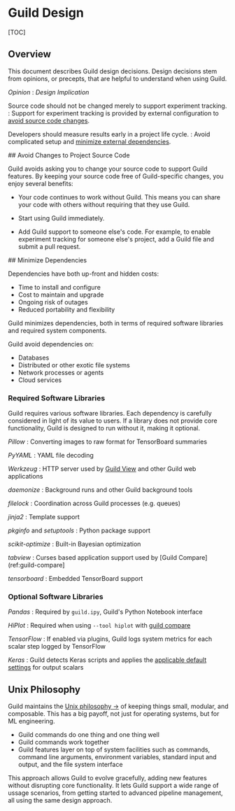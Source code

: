 # Guild Design

[TOC]

## Overview

This document describes Guild design decisions. Design decisions stem
from opinions, or precepts, that are helpful to understand when using
Guild.

*Opinion*
: *Design Implication*

Source code should not be changed merely to support experiment tracking.
: Support for experiment tracking is provided by external
  configuration to [avoid source code changes](#source-code-change).

Developers should measure results early in a project life cycle.
: Avoid complicated setup and [minimize external dependencies](#dependencies).

<div id="source-code-change"></div>
## Avoid Changes to Project Source Code

Guild avoids asking you to change your source code to support Guild
features. By keeping your source code free of Guild-specific
changes, you enjoy several benefits:

- Your code continues to work without Guild. This means you can share
  your code with others without requiring that they use Guild.

- Start using Guild immediately.

- Add Guild support to someone else's code. For example, to enable
  experiment tracking for someone else's project, add a Guild file and
  submit a pull request.

<div id="dependencies"></div>
## Minimize Dependencies

Dependencies have both up-front and hidden costs:

- Time to install and configure
- Cost to maintain and upgrade
- Ongoing risk of outages
- Reduced portability and flexibility

Guild minimizes dependencies, both in terms of required software
libraries and required system components.

Guild avoid dependencies on:

- Databases
- Distributed or other exotic file systems
- Network processes or agents
- Cloud services

### Required Software Libraries

Guild requires various software libraries. Each dependency is
carefully considered in light of its value to users. If a library does
not provide core functionality, Guild is designed to run without it,
making it optional.

*Pillow*
: Converting images to raw format for TensorBoard summaries

*PyYAML*
: YAML file decoding

*Werkzeug*
: HTTP server used by [Guild View](ref:guild-view) and other Guild web
  applications

*daemonize*
: Background runs and other Guild background tools

*filelock*
: Coordination across Guild processes (e.g. queues)

*jinja2*
: Template support

*pkginfo* and *setuptools*
: Python package support

*scikit-optimize*
: Built-in Bayesian optimization

*tabview*
: Curses based application support used by [Guild Compare](ref:guild-compare]

*tensorboard*
: Embedded TensorBoard support

### Optional Software Libraries

*Pandas*
: Required by `guild.ipy`, Guild's Python Notebook interface

*HiPlot*
: Required when using `--tool hiplot` with [guild compare](cmd:compare)

*TensorFlow*
: If enabled via plugins, Guild logs system metrics for each scalar
  step logged by TensorFlow

*Keras*
: Guild detects Keras scripts and applies the [applicable default
  settings](/reference/defaults.md#keras-scripts) for output scalars

<!-- TODO

- Section elaborating on lifecycle of Guild - using it as soon as a
  project is started.

-->


## Unix Philosophy

Guild maintains the [Unix philosophy
->](https://en.wikipedia.org/wiki/Unix_philosophy) of keeping things
small, modular, and composable. This has a big payoff, not just for
operating systems, but for ML engineering.

- Guild commands do one thing and one thing well
- Guild commands work together
- Guild features layer on top of system facilities such as commands,
  command line arguments, environment variables, standard input and
  output, and the file system interface

This approach allows Guild to evolve gracefully, adding new features
without disrupting core functionality. It lets Guild support a wide
range of ussage scenarios, from getting started to advanced pipeline
management, all using the same design approach.
